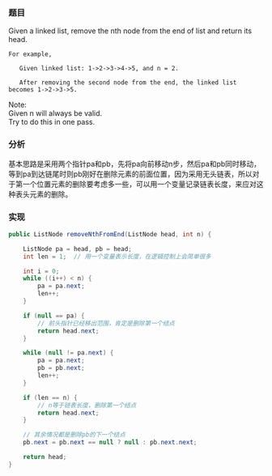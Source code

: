 ### 题目

Given a linked list, remove the nth node from the end of list and return its head.

```
For example,

   Given linked list: 1->2->3->4->5, and n = 2.

   After removing the second node from the end, the linked list becomes 1->2->3->5.
```

Note:  
Given n will always be valid.  
Try to do this in one pass.

### 分析

基本思路是采用两个指针pa和pb，先将pa向前移动n步，然后pa和pb同时移动，等到pa到达链尾时则pb刚好在删除元素的前面位置，因为采用无头链表，所以对于第一个位置元素的删除要考虑多一些，可以用一个变量记录链表长度，来应对这种表头元素的删除。

### 实现

```java
public ListNode removeNthFromEnd(ListNode head, int n) {

    ListNode pa = head, pb = head;
    int len = 1;  // 用一个变量表示长度，在逻辑控制上会简单很多

    int i = 0;
    while ((i++) < n) {
        pa = pa.next;
        len++;
    }

    if (null == pa) {
        // 前头指针已经移出范围，肯定是删除第一个结点
        return head.next;
    }

    while (null != pa.next) {
        pa = pa.next;
        pb = pb.next;
        len++;
    }

    if (len == n) {
        // n等于链表长度，删除第一个结点
        return head.next;
    }

    // 其余情况都是删除pb的下一个结点
    pb.next = pb.next == null ? null : pb.next.next;

    return head;
}
```